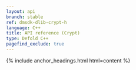 ```yaml
---
layout: api
branch: stable
ref: dmsdk-dlib-crypt-h
language: C++
title: API reference (Crypt)
type: Defold C++
pagefind_exclude: true
---
```

{% include anchor_headings.html html=content %}